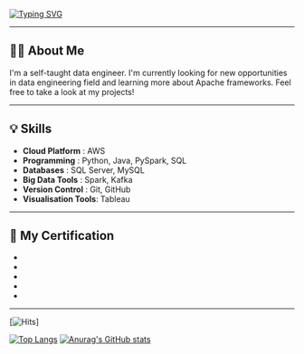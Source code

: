 [![Typing SVG](https://readme-typing-svg.demolab.com?font=Fira+Code&size=25&pause=1000&color=F7F7F7&width=435&lines=+Hi+there%2C+I'm+Seohui!%F0%9F%91%8B)](https://git.io/typing-svg)

---

## 🧑‍💻 About Me
I'm a self-taught data engineer. I'm currently looking for new opportunities in data engineering field and learning more about Apache frameworks. Feel free to take a look at my projects!

---

## 💡 Skills
- **Cloud Platform** : AWS
- **Programming** : Python, Java, PySpark, SQL
- **Databases** : SQL Server, MySQL
- **Big Data Tools** : Spark, Kafka
- **Version Control** : Git, GitHub
- **Visualisation Tools**: Tableau
  
---

## 📝 My Certification
- []()
- []()
- []()
- []()
- []()
  
---

[![Hits](https://hits.seeyoufarm.com/api/count/incr/badge.svg?url=https%3A%2F%2Fgithub.com%2Fgjbae1212%2Fhit-counter&count_bg=%233D85C8&title_bg=%23555555&icon=&icon_color=%23E7E7E7&title=Profile+Views&edge_flat=false)]

[![Top Langs](https://github-readme-stats.vercel.app/api/top-langs/?username=toughcookieseohui)](https://github.com/anuraghazra/github-readme-stats)
[![Anurag's GitHub stats](https://github-readme-stats.vercel.app/api?username=toughcookieseohui)](https://github.com/anuraghazra/github-readme-stats)
